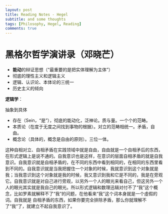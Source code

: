 ```yaml
---
layout: post
title: Reading Notes - Hegel
subtitle: and some thoughts
tags: [Philosophy, Hegel, Reading]
comments: true
---
```



# 黑格尔哲学演讲录（邓晓芒）

* **能动**的辩证思想（“最重要的是把实体理解为主体”）
* 彻底的理性主义和逻辑主义
* 逻辑、认识论、本体论的三统一
* 历史主义的倾向

**逻辑学**：

抽象到具体

* 存在（Sein，“是”），彻底的能动化，泛神论。质与量。一个个的范畴。
* 本质论（在度于无度之间找到事物的根据）。对立的范畴相统一。矛盾，自由。
* 概念论（具体的，概念是自由的原则）。三位一体。


这种自相对立、自相矛盾在实践领域中就是自由，自由就是一个自相矛后的东西，在形式逻辑上是说不通的。自我意识也是这样，在意识的层面自相矛盾的就是自我意识。自我意识就是自相矛盾的，在不同的东西中看到相同的，在相同的东西里看到不同的。自我意识就是当我把握住一个对象的时候，我就意识到这个对象就是我；当我意识到这个对象就是我的时候，我又意识到我和它是不同的，我是在旁观它。自我意识就是对自己进行旁观，以另外一个人的眼光来看自己，但这另外一个人的眼光其实就是我自己的眼光。所以形式逻辑和数理迅辑对付不了“我”这个概念，比如罗素就解释不了“我”的问题，在他看来“我”这个词本身就是一个虛假的词。自我就是
自相矛盾的东西，如果你要完全排除矛盾，那么你就理解不了“我”了，就建立不起自我意识了。
